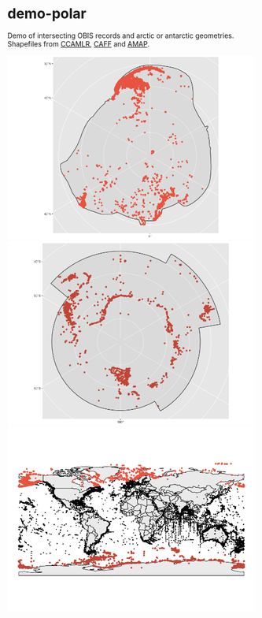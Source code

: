 # demo-polar

Demo of intersecting OBIS records and arctic or antarctic geometries. Shapefiles from [CCAMLR](https://github.com/ccamlr/CCAMLRGIS), [CAFF](http://geo.abds.is/geonetwork/srv/api/records/f0eb86a7-e408-4138-9432-dedb991f13d1) and [AMAP](https://www.amap.no/work-area/document/868).

![arctic](arctic.png)
![antarctic](antarctic.png)
![world](world.png)


